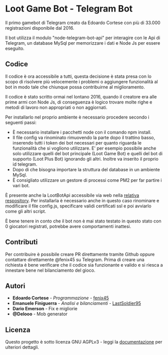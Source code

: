 # Loot Game Bot - Telegram Bot

Il primo gamebot di Telegram creato da Edoardo Cortese con più di 33.000 registrazioni disponibile dal 2016.

Il bot utilizza il modulo "node-telegram-bot-api" per interagire con le Api di Telegram, un database MySql per memorizzare i dati e Node Js per essere eseguito.

## Codice

Il codice è ora accessibile a tutti, questa decisione è stata presa con lo scopo di risolvere più velocemente i problemi o aggiungere funzionalità al bot in modo tale che chiunque possa contribuirne al miglioramento.

Il codice è stato scritto ormai nel lontano 2016, quando il creatore era alle prime armi con Node Js, di conseguenza è logico trovare molte righe e metodi di lavoro non appropriati o non aggiornati.

Per installarlo nel proprio ambiente è necessario procedere secondo i seguenti passi:
- È necessario installare i pacchetti node con il comando npm install.
- Il file config va rinominato rimuovendo la parte dopo il trattino basso, inserendo tutti i token dei bot necessari per quanto riguarda le funzionalità che si vogliono utilizzare. E' per esempio possibile anche solo utilizzare quelli del bot principale (Loot Game Bot) e quelli del bot di supporto (Loot Plus Bot) ignorando gli altri. Inoltre va inserito il proprio id telegram.
- Dopo di che bisogna importare la struttura del database in un ambiente MySql.
- È consigliato utilizzare un gestore di processi come PM2 per far partire i vari bot.

È presente anche la LootBotApi accessibile via web nella [relativa respository](https://github.com/sidelux/LootBotApi).
Per installarla è necessario anche in questo caso rinominare e modificare il file config.js, specificare validi certificati ssl e poi avviarlo come gli altri script.

È bene tenere in conto che il bot non è mai stato testato in questo stato con 0 giocatori registrati, potrebbe avere comportamenti inattesi.

## Contributi

Per contribuire è possibile creare PR direttamente tramite Github oppure contattare direttamente @fenix45 su Telegram.
Prima di creare una richiesta è bene verificare che il codice sia funzionante e valido e si riesca a innestare bene nel bilanciamento del gioco.

## Autori

* **Edoardo Cortese** - *Programmazione* - [fenix45](http://telegram.me/fenix45)
* **Emanuele Finiguerra** - *Analisi e bilanciamenti* - [LastSoldier95](http://telegram.me/LastSoldier95)
* **Dario Emerson** - Fix e migliorie
* **@Delooo** - Mob generator

## Licenza

Questo progetto è sotto licenza GNU AGPLv3 - leggi la [documentazione](https://choosealicense.com/licenses/agpl-3.0/) per ulteriori dettagli.
